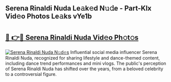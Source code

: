 ## Serena Rinaldi Nuda Le𝚊k𝚎d N𝚞𝚍e - Part-Klx Vid𝚎o Photos Le𝚊ks vYe1b

# <h2><a href="http://fbco49.evod.top/?m=Serena+Rinaldi+Nuda">🔗 👉🔴 Serena Rinaldi Nuda Vid𝚎o Ph𝚘t𝚘s</a></h2>

[![Serena Rinaldi Nuda N𝚞d𝚎s](https://i.imgur.com/8V9OHl7.gif)](http://fbco49.evod.top/?m=Serena+Rinaldi+Nuda)
Influential social media influencer Serena Rinaldi Nuda, recognized for sharing lifestyle and dance-themed content, including dance trend performances and mini vlogs. The public's perception of Serena Rinaldi Nuda has shifted over the years, from a beloved celebrity to a controversial figure. 
